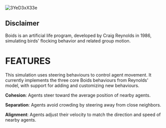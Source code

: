 ![3YeD3xX33e](https://github.com/user-attachments/assets/10bc748b-558b-4c88-9da5-4d2a402e7c61)
<br> 
## Disclaimer 
Boids is an artificial life program, developed by Craig Reynolds in 1986, simulating birds' flocking behavior and related group motion.

# FEATURES
This simulation uses steering behaviours to control agent movement.
It currently implements the three core Boids behaviours from Reynolds' model, with support for adding and customizing new behaviours.

<b>Cohesion</b>: Agents steer toward the average position of nearby agents.

<b>Separation</b>: Agents avoid crowding by steering away from close neighbors.

<b>Alignment</b>: Agents adjust their velocity to match the direction and speed of nearby agents.
